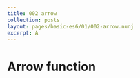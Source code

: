 ```yaml
---
title: 002 arrow
collection: posts
layout: pages/basic-es6/01/002-arrow.nunj
excerpt: A
---
```



Arrow function
==============

<pre><code class="language-js">

</code></pre>
